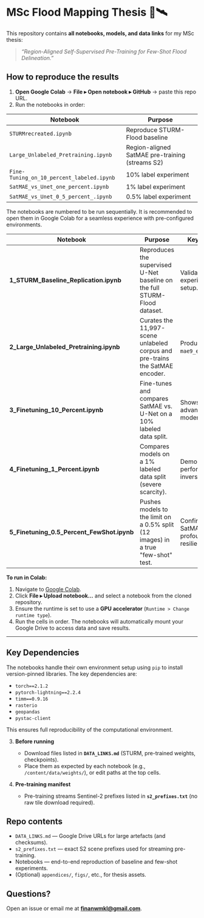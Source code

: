 # MSc Flood Mapping Thesis  🌊🛰️

This repository contains **all notebooks, models, and data links** for my MSc thesis:

> *“Region-Aligned Self-Supervised Pre-Training for Few-Shot Flood Delineation.”*

## How to reproduce the results

1. **Open Google Colab** → **File ▸ Open notebook ▸ GitHub** → paste this repo URL.
2. Run the notebooks in order:

| Notebook | Purpose |
|---|---|
| `STURMrecreated.ipynb` | Reproduce STURM-Flood baseline |
| `Large_Unlabeled_Pretraining.ipynb` | Region-aligned SatMAE pre-training (streams S2) |
| `Fine-Tuning_on_10_percent_labeled.ipynb` | 10% label experiment |
| `SatMAE_vs_Unet_one_percent.ipynb` | 1% label experiment |
| `SatMAE_vs_Unet_0_5_percent_.ipynb` | 0.5% label experiment |

The notebooks are numbered to be run sequentially. It is recommended to open them in Google Colab for a seamless experience with pre-configured environments.

| Notebook                                        | Purpose                                                                          | Key Outcome                               |
| ----------------------------------------------- | -------------------------------------------------------------------------------- | ----------------------------------------- |
| **1_STURM_Baseline_Replication.ipynb**          | Reproduces the supervised U-Net baseline on the full STURM-Flood dataset.        | Validates the experimental setup.         |
| **2_Large_Unlabeled_Pretraining.ipynb**         | Curates the 11,997-scene unlabeled corpus and pre-trains the SatMAE encoder.     | Produces `mae9_epoch20.ckpt`.             |
| **3_Finetuning_10_Percent.ipynb**               | Fine-tunes and compares SatMAE vs. U-Net on a 10% labeled data split.            | Shows U-Net's advantage with moderate data. |
| **4_Finetuning_1_Percent.ipynb**                | Compares models on a 1% labeled data split (severe scarcity).                    | Demonstrates the performance inversion.     |
| **5_Finetuning_0.5_Percent_FewShot.ipynb**      | Pushes models to the limit on a 0.5% split (12 images) in a true "few-shot" test. | Confirms SatMAE's profound resilience.      |

**To run in Colab:**
1.  Navigate to [Google Colab](https://colab.research.google.com/).
2.  Click **File ▸ Upload notebook...** and select a notebook from the cloned repository.
3.  Ensure the runtime is set to use a **GPU accelerator** (`Runtime > Change runtime type`).
4.  Run the cells in order. The notebooks will automatically mount your Google Drive to access data and save results.

---

## Key Dependencies

The notebooks handle their own environment setup using `pip` to install version-pinned libraries. The key dependencies are:
-   `torch==2.1.2`
-   `pytorch-lightning==2.2.4`
-   `timm==0.9.16`
-   `rasterio`
-   `geopandas`
-   `pystac-client`

This ensures full reproducibility of the computational environment.

3. **Before running**  
   - Download files listed in **`DATA_LINKS.md`** (STURM, pre-trained weights, checkpoints).  
   - Place them as expected by each notebook (e.g., `/content/data/weights/`), or edit paths at the top cells.

4. **Pre-training manifest**  
   - Pre-training streams Sentinel-2 prefixes listed in **`s2_prefixes.txt`** (no raw tile download required).
  


## Repo contents

- `DATA_LINKS.md` — Google Drive URLs for large artefacts (and checksums).  
- `s2_prefixes.txt` — exact S2 scene prefixes used for streaming pre-training.  
- Notebooks — end-to-end reproduction of baseline and few-shot experiments.  
- (Optional) `appendices/`, `figs/`, etc., for thesis assets.

## Questions?

Open an issue or email me at **finanwmkl@gmail.com**.
